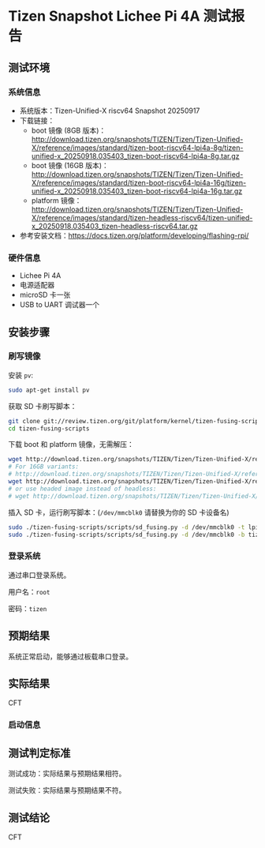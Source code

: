 # Tizen Snapshot Lichee Pi 4A 测试报告

## 测试环境

### 系统信息

- 系统版本：Tizen-Unified-X riscv64 Snapshot 20250917
- 下载链接：
  - boot 镜像 (8GB 版本)：http://download.tizen.org/snapshots/TIZEN/Tizen/Tizen-Unified-X/reference/images/standard/tizen-boot-riscv64-lpi4a-8g/tizen-unified-x_20250918.035403_tizen-boot-riscv64-lpi4a-8g.tar.gz
  - boot 镜像 (16GB 版本)：http://download.tizen.org/snapshots/TIZEN/Tizen/Tizen-Unified-X/reference/images/standard/tizen-boot-riscv64-lpi4a-16g/tizen-unified-x_20250918.035403_tizen-boot-riscv64-lpi4a-16g.tar.gz
  - platform 镜像：http://download.tizen.org/snapshots/TIZEN/Tizen/Tizen-Unified-X/reference/images/standard/tizen-headless-riscv64/tizen-unified-x_20250918.035403_tizen-headless-riscv64.tar.gz
- 参考安装文档：https://docs.tizen.org/platform/developing/flashing-rpi/

### 硬件信息

- Lichee Pi 4A
- 电源适配器
- microSD 卡一张
- USB to UART 调试器一个

## 安装步骤

### 刷写镜像

安装 `pv`:

```bash
sudo apt-get install pv
```

获取 SD 卡刷写脚本：

```bash
git clone git://review.tizen.org/git/platform/kernel/tizen-fusing-scripts -b tizen
cd tizen-fusing-scripts
```

下载 boot 和 platform 镜像，无需解压：

```bash
wget http://download.tizen.org/snapshots/TIZEN/Tizen/Tizen-Unified-X/reference/images/standard/tizen-boot-riscv64-lpi4a-8g/tizen-unified-x_20250918.035403_tizen-boot-riscv64-lpi4a-8g.tar.gz
# For 16GB variants:
# http://download.tizen.org/snapshots/TIZEN/Tizen/Tizen-Unified-X/reference/images/standard/tizen-boot-riscv64-lpi4a-16g/tizen-unified-x_20250918.035403_tizen-boot-riscv64-lpi4a-16g.tar.gz
wget http://download.tizen.org/snapshots/TIZEN/Tizen/Tizen-Unified-X/reference/images/standard/tizen-headless-riscv64/tizen-unified-x_20250918.035403_tizen-headless-riscv64.tar.gz
# or use headed image instead of headless:
# wget http://download.tizen.org/snapshots/TIZEN/Tizen/Tizen-Unified-X/reference/images/standard/tizen-headed-riscv64/tizen-unified-x_20250918.035403_tizen-headed-riscv64.tar.gz

```

插入 SD 卡，运行刷写脚本：(`/dev/mmcblk0` 请替换为你的 SD 卡设备名)
```bash
sudo ./tizen-fusing-scripts/scripts/sd_fusing.py -d /dev/mmcblk0 -t lpi4a --format
sudo ./tizen-fusing-scripts/scripts/sd_fusing.py -d /dev/mmcblk0 -b tizen-unified-x_20250918.035403_tizen-boot-riscv64-lpi4a-8g.tar.gz  tizen-unified-x_20250917.211322_tizen-headless-riscv64.tar.gz  -t lpi4a
```


### 登录系统

通过串口登录系统。

用户名：`root`

密码：`tizen`

## 预期结果

系统正常启动，能够通过板载串口登录。

## 实际结果

CFT

### 启动信息


## 测试判定标准

测试成功：实际结果与预期结果相符。

测试失败：实际结果与预期结果不符。

## 测试结论

CFT